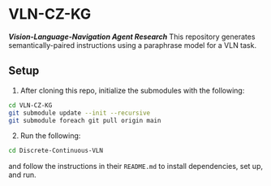 # VLN-CZ-KG
***Vision-Language-Navigation Agent Research***
This repository generates semantically-paired instructions using a paraphrase model for a VLN task. 

## Setup

1. After cloning this repo, initialize the submodules with the following:
```bash
cd VLN-CZ-KG
git submodule update --init --recursive
git submodule foreach git pull origin main
```

2. Run the following:
```bash
cd Discrete-Continuous-VLN
```
and follow the instructions in their `README.md` to install dependencies, set up, and run.

